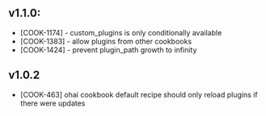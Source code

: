 ## v1.1.0:

* [COOK-1174] - custom_plugins is only conditionally available
* [COOK-1383] - allow plugins from other cookbooks
* [COOK-1424] - prevent plugin_path growth to infinity

## v1.0.2

- [COOK-463] ohai cookbook default recipe should only reload plugins if there were updates
